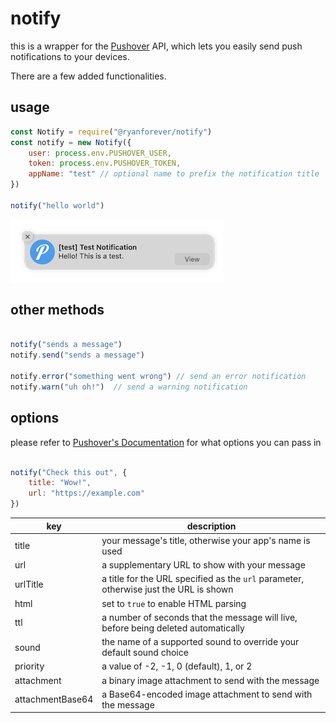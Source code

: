 # notify
this is a wrapper for the [Pushover](https://pushover.net) API, which lets you easily send push notifications to your devices.

There are a few added functionalities.

## usage
```javascript
const Notify = require("@ryanforever/notify")
const notify = new Notify({
    user: process.env.PUSHOVER_USER,
    token: process.env.PUSHOVER_TOKEN,
    appName: "test" // optional name to prefix the notification title
})

notify("hello world")
```

![notification](https://github.com/ryanfarber/notify/blob/8e87e75d23c535740b3dee38713dcb74af9346df/images/screenshot.png?raw=true)

## other methods
```javascript

notify("sends a message")
notify.send("sends a message")

notify.error("something went wrong") // send an error notification
notify.warn("uh oh!")  // send a warning notification
```

## options
please refer to [Pushover's Documentation](https://pushover.net/api) for what options you can pass in

```javascript

notify("Check this out", {
    title: "Wow!",
    url: "https://example.com"
})
```

| key | description |
| --- | ----------- |
| title     |  your message's title, otherwise your app's name is used |
| url       | a supplementary URL to show with your message |
| urlTitle  | a title for the URL specified as the `url` parameter, otherwise just the URL is shown |
| html      | set to `true` to enable HTML parsing |
| ttl       | a number of seconds that the message will live, before being deleted automatically |
| sound     | the name of a supported sound to override your default sound choice |
| priority | a value of -2, -1, 0 (default), 1, or 2 |
| attachment | a binary image attachment to send with the message |
| attachmentBase64 | a Base64-encoded image attachment to send with the message |
